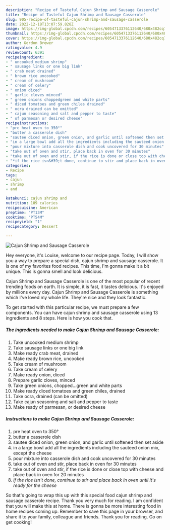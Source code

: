 ```yaml
---
description: "Recipe of Tasteful Cajun Shrimp and Sausage Casserole"
title: "Recipe of Tasteful Cajun Shrimp and Sausage Casserole"
slug: 905-recipe-of-tasteful-cajun-shrimp-and-sausage-casserole
date: 2022-12-18T13:07:59.828Z
image: https://img-global.cpcdn.com/recipes/6054713376112640/680x482cq70/cajun-shrimp-and-sausage-casserole-recipe-main-photo.jpg
thumbnail: https://img-global.cpcdn.com/recipes/6054713376112640/680x482cq70/cajun-shrimp-and-sausage-casserole-recipe-main-photo.jpg
cover: https://img-global.cpcdn.com/recipes/6054713376112640/680x482cq70/cajun-shrimp-and-sausage-casserole-recipe-main-photo.jpg
author: Gordon Brewer
ratingvalue: 4.9
reviewcount: 6391
recipeingredient:
- " uncooked medium shrimp"
- " sausage links or one big link"
- " crab meat drained"
- " brown rice uncooked"
- " cream of mushroom"
- " cream of celery"
- " onion diced"
- " garlic cloves minced"
- " green onions choppedgreen and white parts"
- " diced tomatoes and green chiles drained"
- " ocra drained can be omitted"
- " cajun seasoning and salt and pepper to taste"
- " of parmesan or desired cheese"
recipeinstructions:
- "pre heat oven to 350°"
- "butter a casserole dish"
- "sautee diced onion, green onion, and garlic until softened then set aside"
- "in a large bowl add all the ingredients including the sauteed onion mix, except the cheese"
- "pour mixture into casserole dish and cook uncovered for 30 minutes"
- "take out of oven and stir, place back in oven for 30 minutes"
- "take out of oven and stir, if the rice is done or close top with cheese and place back in oven for 20 minutes"
- "*if the rice isn&#39;t done, continue to stir and place back in oven until it&#39;s ready for the cheese*"
categories:
- Recipe
tags:
- cajun
- shrimp
- and

katakunci: cajun shrimp and 
nutrition: 189 calories
recipecuisine: American
preptime: "PT13M"
cooktime: "PT54M"
recipeyield: "1"
recipecategory: Dessert

---
```



![Cajun Shrimp and Sausage Casserole](https://img-global.cpcdn.com/recipes/6054713376112640/680x482cq70/cajun-shrimp-and-sausage-casserole-recipe-main-photo.jpg)

Hey everyone, it's Louise, welcome to our recipe page. Today, I will show you a way to prepare a special dish, cajun shrimp and sausage casserole. It is one of my favorites food recipes. This time, I'm gonna make it a bit unique. This is gonna smell and look delicious.



Cajun Shrimp and Sausage Casserole is one of the most popular of recent trending foods on earth. It is simple, it is fast, it tastes delicious. It's enjoyed by millions every day. Cajun Shrimp and Sausage Casserole is something which I've loved my whole life. They're nice and they look fantastic.


To get started with this particular recipe, we must prepare a few components. You can have cajun shrimp and sausage casserole using 13 ingredients and 8 steps. Here is how you cook that.

<!--inarticleads1-->

##### The ingredients needed to make Cajun Shrimp and Sausage Casserole:

1. Take  uncooked medium shrimp
1. Take  sausage links or one big link
1. Make ready  crab meat, drained
1. Make ready  brown rice, uncooked
1. Take  cream of mushroom
1. Take  cream of celery
1. Make ready  onion, diced
1. Prepare  garlic cloves, minced
1. Take  green onions, chopped...green and white parts
1. Make ready  diced tomatoes and green chiles, drained
1. Take  ocra, drained (can be omitted)
1. Take  cajun seasoning and salt and pepper to taste
1. Make ready  of parmesan, or desired cheese




<!--inarticleads2-->

##### Instructions to make Cajun Shrimp and Sausage Casserole:

1. pre heat oven to 350°
1. butter a casserole dish
1. sautee diced onion, green onion, and garlic until softened then set aside
1. in a large bowl add all the ingredients including the sauteed onion mix, except the cheese
1. pour mixture into casserole dish and cook uncovered for 30 minutes
1. take out of oven and stir, place back in oven for 30 minutes
1. take out of oven and stir, if the rice is done or close top with cheese and place back in oven for 20 minutes
1. *if the rice isn&#39;t done, continue to stir and place back in oven until it&#39;s ready for the cheese*




So that's going to wrap this up with this special food cajun shrimp and sausage casserole recipe. Thank you very much for reading. I am confident that you will make this at home. There is gonna be more interesting food in home recipes coming up. Remember to save this page in your browser, and share it to your family, colleague and friends. Thank you for reading. Go on get cooking!
